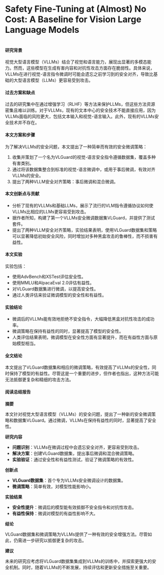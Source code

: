 # Safety Fine-Tuning at (Almost) No Cost: A Baseline for Vision Large Language Models

<figure><img src="../../.gitbook/assets/image (269).png" alt=""><figcaption></figcaption></figure>

#### 研究背景

视觉大型语言模型（VLLMs）结合了视觉和语言能力，展现出显著的多模态能力。然而，这些模型在生成有害内容和对抗性攻击方面存在脆弱性。具体来说，VLLMs在进行视觉-语言指令微调时可能会遗忘之前学习到的安全对齐，导致比基础的大型语言模型（LLMs）更容易受到攻击。

#### 过去方案和缺点

过去的研究集中在通过增强学习（RLHF）等方法来保护LLMs，但这些方法资源密集且难以训练。对于VLLMs，现有的文本中心的安全技术不能直接应用，因为VLLMs面临的风险更大，包括文本输入和视觉-语言输入。此外，现有的VLLMs安全技术并不存在。

#### 本文方案和步骤

为了解决VLLMs的安全问题，本文提出了一种简单而有效的安全微调策略：

1. 收集并策划了一个名为VLGuard的视觉-语言安全指令遵循数据集，覆盖多种有害类别。
2. 通过将该数据集整合到标准的视觉-语言微调中，或用于事后微调，有效对齐VLLMs的安全。
3. 提出了两种VLLM安全对齐策略：事后微调和混合微调。

#### 本文创新点与贡献

* 分析了现有的VLLMs和基础LLMs，展示了流行的VLM指令遵循协议如何使VLLMs比相应的LLMs更容易受到攻击。
* 据作者所知，构建了第一个VLLMs安全微调数据集VLGuard，并提供了测试套件。
* 提出了两种VLLM安全对齐策略，实验结果表明，使用VLGuard数据集和策略可以显著降低初始安全风险，同时增加对多种黑盒攻击的鲁棒性，而不损害有益性。

#### 本文实验

实验包括：

* 使用AdvBench和XSTest评估安全性。
* 使用MMLU和AlpacaEval 2.0评估有益性。
* 对VLGuard数据集进行微调，以提高安全性。
* 通过人类评估来验证微调模型的安全性和有益性。

#### 实验结论

* 微调后的VLLMs能有效地拒绝不安全指令，大幅降低黑盒对抗性攻击的成功率。
* 微调策略在保持有益性的同时，显著提高了模型的安全性。
* 人类评估结果表明，微调模型在安全性方面有显著提升，而在有益性方面与原始模型相当。

#### 全文结论

本文提出了VLGuard数据集和相应的微调策略，有效提高了VLLMs的安全性，同时保持了模型的有益性。尽管这是一个重要的进步，但作者也指出，这种方法可能无法抵御更复杂和精细的攻击方法。

#### 阅读总结报告

**摘要**

本文针对视觉大型语言模型（VLLMs）的安全问题，提出了一种新的安全微调策略和数据集VLGuard。通过微调，VLLMs在保持有益性的同时，显著提高了安全性。

**研究内容**

* **问题识别**：VLLMs在微调过程中会遗忘安全对齐，更容易受到攻击。
* **解决方案**：创建VLGuard数据集，提出事后微调和混合微调策略。
* **实验验证**：通过安全性和有益性测试，验证了微调策略的有效性。

**创新点**

* **VLGuard数据集**：首个专为VLLMs安全微调设计的数据集。
* **微调策略**：简单有效，对模型性能影响小。

**实验结果**

* **安全性提升**：微调后的模型能有效抵御不安全指令和对抗性攻击。
* **有益性保持**：微调对模型的有益性影响不大。

**结论**

VLGuard数据集和微调策略为VLLMs提供了一种有效的安全增强方法。尽管如此，仍需进一步研究以抵御更复杂的攻击。

**建议**

未来的研究应考虑将VLGuard数据集集成到VLLMs的训练中，并探索更强大的安全机制。同时，随着VLLMs的不断发展，持续评估和更新安全措施至关重要。
